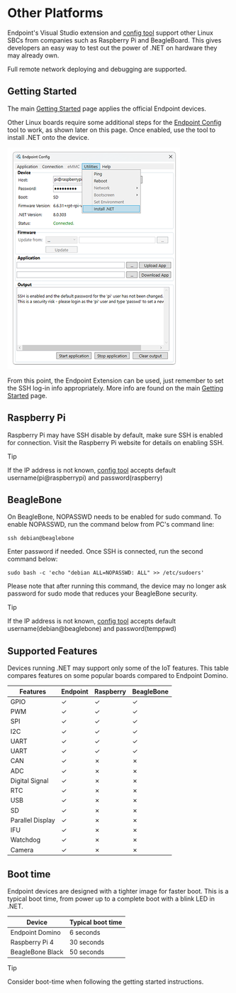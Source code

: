 # Other Platforms

Endpoint's Visual Studio extension and [config tool](~/endpoint/configuration.md) support other Linux SBCs from companies such as Raspberry Pi and BeagleBoard. This gives developers an easy way to test out the power of .NET on hardware they may already own.

Full remote network deploying and debugging are supported. 

## Getting Started

The main [Getting Started](../getting-started.md) page applies the official Endpoint devices. 

Other Linux boards require some additional steps for the [Endpoint Config](../configuration.md) tool to work, as shown later on this page. Once enabled, use the tool to install .NET onto the device.

![Endpoint Config Install .NET](images/endpoint-config-install-dotnet.png)

From this point, the Endpoint Extension can be used, just remember to set the SSH log-in info appropriately. More info are found on the main [Getting Started](../getting-started.md) page.

## Raspberry Pi
 
Raspberry Pi may have SSH disable by default, make sure SSH is enabled for connection. Visit the Raspberry Pi website for details on enabling SSH. 
 
> [!Tip] 
> If the IP address is not known, [config tool](../configuration.md) accepts default username(pi@raspberrypi) and password(raspberry)
 
## BeagleBone

On BeagleBone, NOPASSWD needs to be enabled for sudo command. To enable NOPASSWD, run the command below from PC's command line:
 
```
ssh debian@beaglebone
```
 
Enter password if needed. Once SSH is connected, run the second command below:
 
```
sudo bash -c 'echo "debian ALL=NOPASSWD: ALL" >> /etc/sudoers'
```

Please note that after running this command, the device may no longer ask password for sudo mode that reduces your BeagleBone security. 

> [!Tip] 
> If the IP address is not known, [config tool](../configuration.md) accepts default username(debian@beaglebone) and password(temppwd)

## Supported Features
Devices running .NET may support only some of the IoT features. This table compares features on some popular boards compared to Endpoint Domino.
 
 
Features				| Endpoint	|  Raspberry	| BeagleBone
 --- 					| ---		| ---			| ---
GPIO					|	✓		| ✓				|✓
PWM						|	✓		| ✓				|✓
SPI						|	✓		| ✓				|✓
I2C						|	✓		| ✓				|✓
UART					|	✓		| ✓				|✓
UART					|	✓		| ✓				|✓
CAN						|	✓		| ✗				|✗
ADC						|	✓		| ✗				|✗
Digital Signal			|	✓		| ✗				|✗
RTC						|	✓		| ✗				|✗
USB						|	✓		| ✗				|✗
SD						|	✓		| ✗				|✗
Parallel Display		|	✓		| ✗				|✗
IFU						|	✓		| ✗				|✗
Watchdog				|	✓		| ✗				|✗
Camera					|	✓		| ✗				|✗

## Boot time

Endpoint devices are designed with a tighter image for faster boot. This is a typical boot time, from power up to a complete boot with a blink LED in .NET.

 Device 			| Typical boot time 
 --- 				| ---
 Endpoint Domino 	| 6 seconds
 Raspberry Pi 4 	| 30 seconds
 BeagleBone Black 	| 50 seconds

> [!Tip] 
> Consider boot-time when following the getting started instructions.

